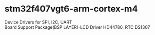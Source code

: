 # stm32f407vgt6-arm-cortex-m4

Device Drivers for SPI, I2C, UART  
Board Support Package(BSP LAYER)-LCD Driver HD44780, RTC DS1307
